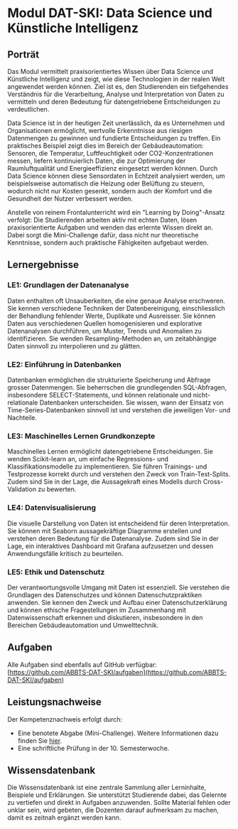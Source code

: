 # Modul DAT-SKI: Data Science und Künstliche Intelligenz

## Porträt

Das Modul vermittelt praxisorientiertes Wissen über Data Science und Künstliche Intelligenz und zeigt, wie diese Technologien in der realen Welt angewendet werden können. Ziel ist es, den Studierenden ein tiefgehendes Verständnis für die Verarbeitung, Analyse und Interpretation von Daten zu vermitteln und deren Bedeutung für datengetriebene Entscheidungen zu verdeutlichen.

Data Science ist in der heutigen Zeit unerlässlich, da es Unternehmen und Organisationen ermöglicht, wertvolle Erkenntnisse aus riesigen Datenmengen zu gewinnen und fundierte Entscheidungen zu treffen. Ein praktisches Beispiel zeigt dies im Bereich der Gebäudeautomation: Sensoren, die Temperatur, Luftfeuchtigkeit oder CO2-Konzentrationen messen, liefern kontinuierlich Daten, die zur Optimierung der Raumluftqualität und Energieeffizienz eingesetzt werden können. Durch Data Science können diese Sensordaten in Echtzeit analysiert werden, um beispielsweise automatisch die Heizung oder Belüftung zu steuern, wodurch nicht nur Kosten gesenkt, sondern auch der Komfort und die Gesundheit der Nutzer verbessert werden.

Anstelle von reinem Frontalunterricht wird ein "Learning by Doing"-Ansatz verfolgt: Die Studierenden arbeiten aktiv mit echten Daten, lösen praxisorientierte Aufgaben und wenden das erlernte Wissen direkt an. Dabei sorgt die Mini-Challenge dafür, dass nicht nur theoretische Kenntnisse, sondern auch praktische Fähigkeiten aufgebaut werden.

## Lernergebnisse
### LE1: Grundlagen der Datenanalyse  
Daten enthalten oft Unsauberkeiten, die eine genaue Analyse erschweren. Sie kennen verschiedene Techniken der Datenbereinigung, einschliesslich der Behandlung fehlender Werte, Duplikate und Ausreisser. Sie können Daten aus verschiedenen Quellen homogenisieren und explorative Datenanalysen durchführen, um Muster, Trends und Anomalien zu identifizieren. Sie wenden Resampling-Methoden an, um zeitabhängige Daten sinnvoll zu interpolieren und zu glätten.

### LE2: Einführung in Datenbanken  
Datenbanken ermöglichen die strukturierte Speicherung und Abfrage grosser Datenmengen. Sie beherrschen die grundlegenden SQL-Abfragen, insbesondere SELECT-Statements, und können relationale und nicht-relationale Datenbanken unterscheiden. Sie wissen, wann der Einsatz von Time-Series-Datenbanken sinnvoll ist und verstehen die jeweiligen Vor- und Nachteile.

### LE3: Maschinelles Lernen Grundkonzepte  
Maschinelles Lernen ermöglicht datengetriebene Entscheidungen. Sie wenden Scikit-learn an, um einfache Regressions- und Klassifikationsmodelle zu implementieren. Sie führen Trainings- und Testprozesse korrekt durch und verstehen den Zweck von Train-Test-Splits. Zudem sind Sie in der Lage, die Aussagekraft eines Modells durch Cross-Validation zu bewerten.

### LE4: Datenvisualisierung  
Die visuelle Darstellung von Daten ist entscheidend für deren Interpretation. Sie können mit Seaborn aussagekräftige Diagramme erstellen und verstehen deren Bedeutung für die Datenanalyse. Zudem sind Sie in der Lage, ein interaktives Dashboard mit Grafana aufzusetzen und dessen Anwendungsfälle kritisch zu beurteilen.

### LE5: Ethik und Datenschutz  
Der verantwortungsvolle Umgang mit Daten ist essenziell. Sie verstehen die Grundlagen des Datenschutzes und können Datenschutzpraktiken anwenden. Sie kennen den Zweck und Aufbau einer Datenschutzerklärung und können ethische Fragestellungen im Zusammenhang mit Datenwissenschaft erkennen und diskutieren, insbesondere in den Bereichen Gebäudeautomation und Umwelttechnik.

## Aufgaben
Alle Aufgaben sind ebenfalls auf GitHub verfügbar: [https://github.com/ABBTS-DAT-SKI/aufgaben](https://github.com/ABBTS-DAT-SKI/aufgaben)

## Leistungsnachweise
Der Kompetenznachweis erfolgt durch:

- Eine benotete Abgabe (Mini-Challenge). Weitere Informationen dazu finden Sie [hier](mini_challenge.md).
- Eine schriftliche Prüfung in der 10. Semesterwoche. 

## Wissensdatenbank
Die Wissensdatenbank ist eine zentrale Sammlung aller Lerninhalte, Beispiele und Erklärungen. Sie unterstützt Studierende dabei, das Gelernte zu vertiefen und direkt in Aufgaben anzuwenden. Sollte Material fehlen oder unklar sein, wird gebeten, die Dozenten darauf aufmerksam zu machen, damit es zeitnah ergänzt werden kann.